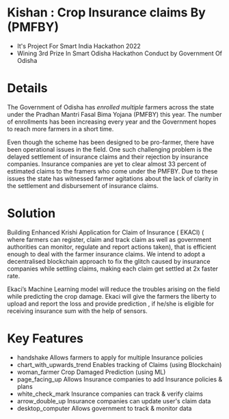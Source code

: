 # Kishan : Crop Insurance claims By (PMFBY) 

* It's Project For Smart India Hackathon 2022
* Wining 3rd Prize In Smart Odisha Hackathon Conduct by Government Of Odisha

# Details

The Government of Odisha has *enrolled multiple* farmers across the state under the Pradhan Mantri Fasal Bima Yojana (PMFBY) this year. The number of enrollments has been increasing every year and the Government hopes to reach more farmers in a short time.

Even though the scheme has been designed to be pro-farmer, there have been operational issues in the field. One such challenging problem is the delayed settlement of insurance claims and their rejection by insurance companies. Insurance companies are yet to clear almost 33 percent of estimated claims to the framers who come under the PMFBY. Due to these issues the state has witnessed farmer agitations about the lack of clarity in the settlement and disbursement of insurance claims.

# Solution
Building Enhanced Krishi Application for Claim of Insurance ( EKACI) ( where farmers can register, claim and track claim as well as government authorities can monitor, regulate and report actions taken), that is efficient enough to deal with the farmer insurance claims. We intend to adopt a decentralised blockchain approach to fix the glitch caused by insurance companies while settling claims, making each claim get settled at 2x faster rate.

Ekaci’s Machine Learning model will reduce the troubles arising on the field while predicting the crop damage. Ekaci will give the farmers the liberty to upload and report the loss and provide prediction , if he/she is eligible for receiving insurance sum with the help of sensors.

# Key Features
* handshake Allows farmers to apply for multiple Insurance policies
* chart_with_upwards_trend Enables tracking of Claims (using Blockchain)
* woman_farmer Crop Damaged Prediction (using ML)
* page_facing_up Allows Insurance companies to add Insurance policies & plans
* white_check_mark Insurance companies can track & verify claims
* arrow_double_up Insurance companies can update user's claim data
* desktop_computer Allows government to track & monitor data

